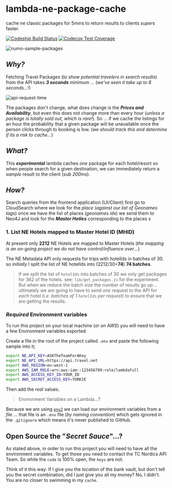 # lambda-ne-package-cache
cache ne classic packages for 5mins to return results to clients *super*s faster.

[![Codeship Build Status](https://img.shields.io/codeship/ea128e30-f013-0133-d4d1-7aa0b68b0e4b.svg?maxAge=2592000)](https://codeship.com/projects/149152)
[![Codecov Test Coverage](https://img.shields.io/codecov/c/github/numo-labs/lambda-ne-package-cache/master.svg?maxAge=2592000)](https://codecov.io/gh/numo-labs/lambda-ne-package-cache)

![numo-sample-packages](https://cloud.githubusercontent.com/assets/194400/14930111/5d0f3488-0e59-11e6-8ae4-321498f0cfa0.png)

## *Why?*

Fetching Travel Packages (*to show potential travelers in search results*)
from the API takes ***3 seconds*** *minimum* ... (*we've seen it take up to 8 seconds...*!)

![api-request-time](https://cloud.githubusercontent.com/assets/194400/14903775/6d991418-0d9b-11e6-9910-8e58095bea8b.png)

The packages don't change, what does change is the ***Prices and Availability***,
but even this does not change more than every hour
(*unless a package is totally sold out, which is rare!*).
So ... if we cache the listings for an hour the probability that a given package
will be unavailable once the person clicks through to booking is low.
(*we should track this and determine if its a risk to cache...*)


## *What?*

This ***experimental*** lambda caches *one* package for each hotel/resort
so when people search for a given destination, we can immediately return
a *sample* result to the client (*sub 200ms*).


## *How?*

Search queries from the frontend application (UI/Client) first go to
CloudSearch where we look for the *place* (*against our list of Geonames tags*)
once we have the list of places (*geonames ids*) we send them to Neo4J
and look for the ***Master Hotles*** corresponding to the places s


### 1. List NE Hotels mapped to Master Hotel ID (MHID)

At present only **2212** NE Hotels are mapped to Master Hotels
(*the mapping is an on-going project we do not have control/influence over*...)

The NE Metadata API only requests for trips with hotelIds in batches of 30.
so *initially* I split the list of NE hotelIds into (2212/30=**74**) **74 batches**.



> If we split the list of `hotelIds` into batches of 30 we only get packages
for 362 of the hotels. see: `lib/get_packages.js` for the experiment.
> But when we reduce the batch size the number of results go *up*...
> ultimately we are going to have to send *one* request to the API for
*each* hotel (*i.e. batches of 1 `hotelIds` per request*) to ensure that
we are getting the results.


### *Required* Environment variables

To run this project on your local machine (*or on AWS*) you will need to
have a few Environment variables exported.

Create a file in the root of the project called `.env` and paste the following
sample into it;

```sh
export NE_API_KEY=ASKTheTeamForAKey
export NE_API_URL=https://api.travel.net
export AWS_REGION=eu-west-1
export AWS_IAM_ROLE=arn:aws:iam::123456789:role/lambdafull
export AWS_ACCESS_KEY_ID=YOUR_ID
export AWS_SECRET_ACCESS_KEY=YORKIE
```
Then add the *real* values.

> Environment Variables on a Lambda...?

Because we are using [`env2`](https://github.com/dwyl/env2) we can
load our environment variables from a *file* ...
that file is an `.env` file (*by naming convention*) which gets ignored
in the `.gitignore` which means it's never published to GitHub.

## Open Source the "*Secret Sauce*"...?

As stated above, in order to run this project you will need to have
all the environment variables. To get those you need to contact the TC Nordics API Team.
So while the `code` is 100% open, the `keys` are not.

Think of it this way: If I give you the *location* of the bank vault,
but don't tell you the secret combination, did I just give you all my money?
No, I didn't. You are no closer to swimming in my `cache`.
